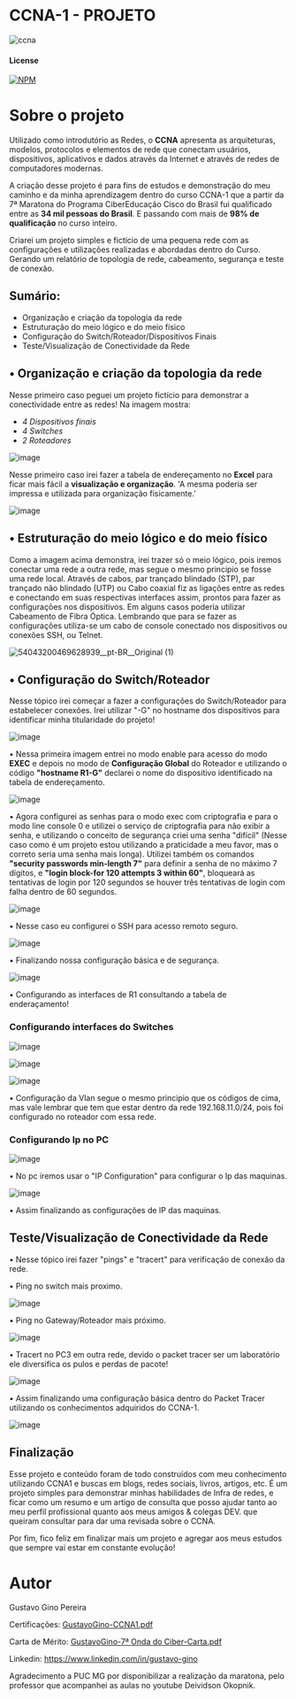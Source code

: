 # CCNA-1 - PROJETO
![ccna](https://github.com/GinoGustav/CCNA1-Projeto/assets/45954363/bd5dbfb8-2c12-4792-9564-e2af61d34b24)

#### License
[![NPM](https://img.shields.io/npm/l/react)](https://github.com/GinoGustav/CCNA1-Projeto/blob/main/LICENSE)

# Sobre o projeto
Utilizado como introdutório as Redes, o **CCNA** apresenta as arquiteturas, modelos, protocolos e elementos de rede que conectam usuários, dispositivos, aplicativos e dados através da Internet e através de redes de computadores modernas.

A criação desse projeto é para fins de estudos e demonstração do meu caminho e da minha aprendizagem dentro do curso CCNA-1 que a partir da 7ª Maratona do Programa CiberEducação Cisco do Brasil fui qualificado entre as **34 mil pessoas do Brasil**. E passando com mais de **98% de qualificação** no curso inteiro.

Criarei um projeto simples e fictício de uma pequena rede com as configurações e utilizações realizadas e abordadas dentro do Curso. Gerando um relatório de topologia de rede, cabeamento, segurança e teste de conexão.



## Sumário:
- Organização e criação da topologia da rede
- Estruturação do meio lógico e do meio físico
- Configuração do Switch/Roteador/Dispositivos Finais
- Teste/Visualização de Conectividade da Rede


## • Organização e criação da topologia da rede
Nesse primeiro caso peguei um projeto fictício para demonstrar a conectividade entre as redes! Na imagem mostra:
- *4 Dispositivos finais*
- *4 Switches*
- *2 Roteadores*

![image](https://github.com/GinoGustav/CCNA1-Projeto/assets/45954363/c8672826-a1e4-4814-b67d-f19954050a01)

Nesse primeiro caso irei fazer a tabela de endereçamento no **Excel** para ficar mais fácil a **visualização e organização**. 'A mesma poderia ser impressa e utilizada para organização fisicamente.'

![image](https://github.com/GinoGustav/CCNA1-Projeto/assets/45954363/a949c166-c0c6-42bd-b787-ce2262f4482d)


## • Estruturação do meio lógico e do meio físico
Como a imagem acima demonstra, irei trazer só o meio lógico, pois iremos conectar uma rede a outra rede, mas segue o mesmo principio se fosse uma rede local.
Através de cabos, par trançado blindado (STP), par trançado não blindado (UTP) ou Cabo coaxial fiz as ligações entre as redes e conectando em suas respectivas interfaces assim, prontos para fazer as configurações nos dispositivos. Em alguns casos poderia utilizar Cabeamento de Fibra Óptica. Lembrando que para se fazer as configurações utiliza-se um cabo de console conectado nos dispositivos ou conexões SSH, ou Telnet.

![54043200469628939__pt-BR__Original (1)](https://github.com/GinoGustav/CCNA1-Projeto/assets/45954363/6fa5b966-2244-41bc-a462-fd47790a9048)

## • Configuração do Switch/Roteador
Nesse tópico irei começar a fazer a configurações do Switch/Roteador para estabelecer conexões. Irei utilizar "-G" no hostname dos dispositivos para identificar minha titularidade do projeto!

![image](https://github.com/GinoGustav/CCNA1-Projeto/assets/45954363/f0511eed-b555-446c-a0c1-8af18ea6d46a)

• Nessa primeira imagem entrei no modo enable para acesso do modo **EXEC** e depois no modo de **Configuração Global** do Roteador e utilizando o código **"hostname R1-G"** declarei o nome do dispositivo identificado na tabela de endereçamento.

![image](https://github.com/GinoGustav/CCNA1-Projeto/assets/45954363/cc21baf5-677e-4d00-9744-f26122a60348)

• Agora configurei as senhas para o modo exec com criptografia e para o modo line console 0 e utilizei o serviço de criptografia para não exibir a senha, e utilizando o conceito de segurança criei uma senha "difícil" (Nesse caso como é um projeto estou utilizando a praticidade a meu favor, mas o correto seria uma senha mais longa). Utilizei também os comandos **"security passwords min-length 7"** para definir a senha de no máximo 7 dígitos, e **"login block-for 120 attempts 3 within 60"**, bloqueará as tentativas de login por 120 segundos se houver três tentativas de login com falha dentro de 60 segundos. 

![image](https://github.com/GinoGustav/CCNA1-Projeto/assets/45954363/77f3040b-fd26-4425-a14f-c57b0f45edc0)

• Nesse caso eu configurei o SSH para acesso remoto seguro.

![image](https://github.com/GinoGustav/CCNA1-Projeto/assets/45954363/41a10472-967e-42ca-b410-76b67f99b050)

• Finalizando nossa configuração básica e de segurança.

![image](https://github.com/GinoGustav/CCNA1-Projeto/assets/45954363/41a8e617-667e-4fb1-adf1-99f853eb005f)

• Configurando as interfaces de R1 consultando a tabela de enderaçamento!

### Configurando interfaces do Switches

![image](https://github.com/GinoGustav/CCNA1-Projeto/assets/45954363/d32c21fb-ed54-4ff7-ac93-7824ad3ae27e)

![image](https://github.com/GinoGustav/CCNA1-Projeto/assets/45954363/0ecd2143-9788-4abd-a90c-1993c5305288)

![image](https://github.com/GinoGustav/CCNA1-Projeto/assets/45954363/c8f87417-e9b7-4419-bebf-356976955449)

• Configuração da Vlan segue o mesmo principio que os códigos de cima, mas vale lembrar que tem que estar dentro da rede 192.168.11.0/24, pois foi configurado no roteador com essa rede.

### Configurando Ip no PC

![image](https://github.com/GinoGustav/CCNA1-Projeto/assets/45954363/fb5a3f50-27fb-47c9-8325-d1aef32ed9e1)

• No pc iremos usar o "IP Configuration" para configurar o Ip das maquinas.

![image](https://github.com/GinoGustav/CCNA1-Projeto/assets/45954363/ec520f5c-3ff4-4ffc-90f9-7acf879af2a1)

• Assim finalizando as configurações de IP das maquinas.


## Teste/Visualização de Conectividade da Rede

• Nesse tópico irei fazer "pings" e "tracert" para verificação de conexão da rede.


• Ping no switch mais proximo.

![image](https://github.com/GinoGustav/CCNA1-Projeto/assets/45954363/fb091ac3-56c5-4670-b0a8-d9037cc56738)


• Ping no Gateway/Roteador mais próximo.

![image](https://github.com/GinoGustav/CCNA1-Projeto/assets/45954363/8be7607f-b9de-4ccc-a4a9-ddb7d493c977)

• Tracert no PC3 em outra rede, devido o packet tracer ser um laboratório ele diversifica os pulos e perdas de pacote!

![image](https://github.com/GinoGustav/CCNA1-Projeto/assets/45954363/a58a4e2b-a5ff-430d-9540-595a4a56fbbe)

• Assim finalizando uma configuração básica dentro do Packet Tracer utilizando os conhecimentos adquiridos do CCNA-1.

![image](https://github.com/GinoGustav/CCNA1-Projeto/assets/45954363/86490493-d369-4379-a5f9-dcc3397269e8)


## Finalização

Esse projeto e conteúdo foram de todo construídos com meu conhecimento utilizando CCNA1 e buscas em blogs, redes sociais, livros, artigos, etc. 
É um projeto simples para demonstrar minhas habilidades de Infra de redes, e ficar como um resumo e um artigo de consulta que posso ajudar tanto ao meu perfil profissional quanto aos meus amigos & colegas DEV. que queiram consultar para dar uma revisada sobre o CCNA. 

Por fim, fico feliz em finalizar mais um projeto e agregar aos meus estudos que sempre vai estar em constante evolução!

# Autor

Gustavo Gino Pereira

Certificações:
[GustavoGino-CCNA1.pdf](https://github.com/GinoGustav/CCNA1-Projeto/files/13694455/GustavoGino-CCNA1.pdf)

Carta de Mérito:
[GustavoGino-7ª Onda do Ciber-Carta.pdf](https://github.com/GinoGustav/CCNA1-Projeto/files/13694454/GustavoGino-7.Onda.do.Ciber-Carta.pdf)


Linkedin:
https://www.linkedin.com/in/gustavo-gino

Agradecimento a PUC MG por disponibilizar a realização da maratona, pelo professor que acompanhei as aulas no youtube Deividson Okopnik.
